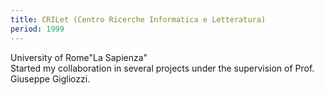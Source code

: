 ```yaml
---
title: CRILet (Centro Ricerche Informatica e Letteratura)
period: 1999
---
```

University of Rome"La Sapienza"\
Started my collaboration in several projects under the supervision of Prof. Giuseppe Gigliozzi.
